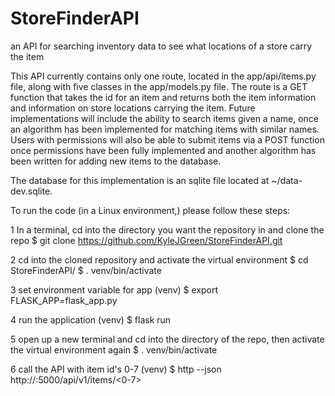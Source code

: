 # StoreFinderAPI
an API for searching inventory data to see what locations of a store carry the item

This API currently contains only one route, located in the app/api/items.py file, along with five classes in the app/models.py file. The route is a GET function that takes the id for an item and returns both the item information and information on store locations carrying the item. Future implementations will include the ability to search items given a name, once an algorithm has been implemented for matching items with similar names. Users with permissions will also be able to submit items via a POST function once permissions have been fully implemented and another algorithm has been written for adding new items to the database.

<rawtext>
The database for this implementation is an sqlite file located at ~/data-dev.sqlite.

To run the code (in a Linux environment,) please follow these steps:

1  In a terminal, cd into the directory you want the repository in and clone the repo
$ git clone https://github.com/KyleJGreen/StoreFinderAPI.git

2  cd into the cloned repository and activate the virtual environment
$ cd StoreFinderAPI/
$ . venv/bin/activate

3  set environment variable for app
(venv) $ export FLASK_APP=flask_app.py

4  run the application
(venv) $ flask run

5  open up a new terminal and cd into the directory of the repo, then activate the virtual environment again
$ . venv/bin/activate

6  call the API with item id's 0-7
(venv) $ http --json http://<your ip address>:5000/api/v1/items/<0-7>
</rawtext>
